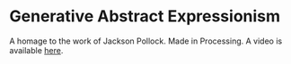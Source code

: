 # Generative Abstract Expressionism
A homage to the work of Jackson Pollock. Made in Processing. A video is available <a href ="https://vimeo.com/172544590" target = _blank>here</a>.
